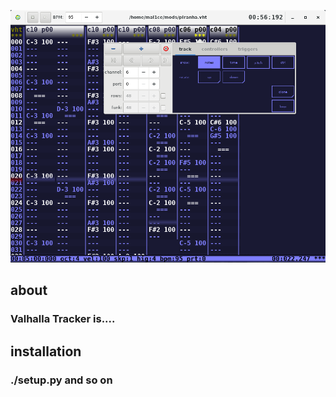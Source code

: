 ![vht screenshot](/data/vht_2018-02-26.png)
## about
### Valhalla Tracker is....

## installation
### ./setup.py and so on

